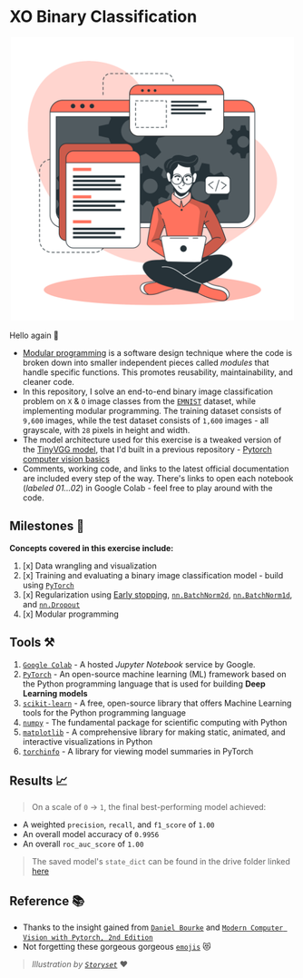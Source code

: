 # XO Binary Classification

<p align="center">
  <img src='pics/modular.png'  width='500'/>
</p>

Hello again 👋
+ [Modular programming]() is a software design technique where the code is broken down into smaller independent pieces called _modules_ that handle specific functions. This promotes reusability, maintainability, and cleaner code.
+ In this repository, I solve an end-to-end binary image classification problem on `X` & `O` image classes from the [`EMNIST`](https://pytorch.org/vision/main/generated/torchvision.datasets.EMNIST.html) dataset, while implementing modular programming. The training dataset consists of `9,600` images, while the test dataset consists of `1,600` images - all grayscale, with `28` pixels in height and width.
+ The model architecture used for this exercise is a tweaked version of the [TinyVGG model](https://www.youtube.com/watch?v=HnWIHWFbuUQ), that I'd built in a previous repository - [Pytorch computer vision basics](https://github.com/Martinmbiro/Pytorch-computer-vision-basics)
+ Comments, working code, and links to the latest official documentation are included every step of the way. There's links to open each notebook (_labeled 01...02_) in Google Colab - feel free to play around with the code.

## Milestones 🏁
**Concepts covered in this exercise include:**  
1. [x] Data wrangling and visualization
2. [x] Training and evaluating a binary image classification model - build using [`PyTorch`](https://pytorch.org/)
3. [x] Regularization using [Early stopping](https://www.linkedin.com/advice/1/what-benefits-drawbacks-early-stopping#:~:text=Early%20stopping%20is%20a%20form,to%20increase%20or%20stops%20improving.), [`nn.BatchNorm2d`](https://pytorch.org/docs/stable/generated/torch.nn.BatchNorm2d.html#torch.nn.BatchNorm2d), [`nn.BatchNorm1d`](https://pytorch.org/docs/stable/generated/torch.nn.BatchNorm1d.html#torch.nn.BatchNorm1d), and [`nn.Dropout`](https://pytorch.org/docs/stable/generated/torch.nn.Dropout.html#torch.nn.Dropout)
4. [x] Modular programming

## Tools ⚒️
1. [`Google Colab`](https://colab.google/) - A hosted _Jupyter Notebook_ service by Google.
2. [`PyTorch`](https://pytorch.org/) -  An open-source machine learning (ML) framework based on the Python programming language that is used for building **Deep Learning models**
3. [`scikit-learn`](https://scikit-learn.org/stable/#) - A free, open-source library that offers Machine Learning tools for the Python programming language
4. [`numpy`](https://numpy.org/) - The fundamental package for scientific computing with Python
5. [`matplotlib`](https://matplotlib.org/) - A comprehensive library for making static, animated, and interactive visualizations in Python
6. [`torchinfo`](https://github.com/TylerYep/torchinfo) - A library for viewing model summaries in PyTorch

## Results 📈
> On a scale of `0` -> `1`, the final best-performing model achieved:
+ A weighted `precision`, `recall`, and `f1_score` of `1.00`
+ An overall model accuracy of `0.9956`
+ An overall `roc_auc_score` of `1.00`

> The saved model's `state_dict` can be found in the drive folder linked [here](https://drive.google.com/drive/folders/1FjC2wCK9UzDOBA0qBgNVunUxLVhqsb3l?usp=drive_link)


## Reference 📚
+ Thanks to the insight gained from [`Daniel Bourke`](https://x.com/mrdbourke?s=21&t=1Fg4dWHIo5p7EaMHhv2rng) and [`Modern Computer Vision with Pytorch, 2nd Edition`](https://www.packtpub.com/en-us/product/modern-computer-vision-with-pytorch-9781803240930)
+ Not forgetting these gorgeous gorgeous [`emojis`](https://gist.github.com/FlyteWizard/468c0a0a6c854ed5780a32deb73d457f) 😻

> _Illustration by [`Storyset`](https://storyset.com)_ ♥

